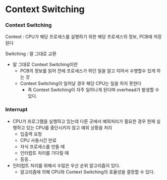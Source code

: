 # Context Switching

### Context Switching

Context : CPU가 해당 프로세스를 실행하기 위한 해당 프로세스의 정보, PCB에 저장된다

Switching : 말 그대로 교환

- 말 그대로 Context Switching이란
  - PCB의 정보를 읽어 전에 프로세스가 하던 일을 알고 이어서 수행할수 있게 하는 것
  - Context Switching이 일어날 경우 해당 CPU는 일을 하지 못한다
    - 즉 Context Switching이 자주 일어나게 된다며 overhead가 발생할 수 있다.

### Interrupt

- CPU가 프로그램을 실행하고 있는데 다른 곳에서 예외처리가 필요한 경우 현재 실행하고 있는 CPU를 중단시키지 않고 예외 상황을 처리
  - 입출력 요청
  - CPU 사용시간 만료
  - 자식 프로세스를 만들 때
  - 인터럽트 처리를 기다릴 때
  - 등등..
- 인터럽트 처리를 위해서 수많은 우선 순위 알고리즘이 있다.
  - 알고리즘에 의해 CPU와 Context Switching의 효율성을 결정할 수 있다.
